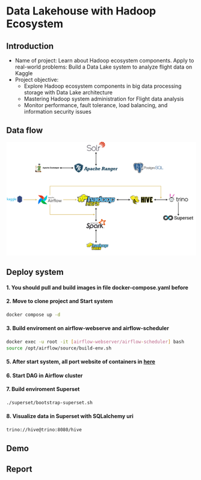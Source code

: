 # Data Lakehouse with Hadoop Ecosystem

## Introduction
<ul>
  <li>Name of project: Learn about Hadoop ecosystem components. Apply to real-world problems: Build a Data Lake system to analyze flight data on Kaggle</li>
  <li>Project objective:
    <ul>
      <li>Explore Hadoop ecosystem components in big data processing storage with Data Lake architecture</li>
      <li>Mastering Hadoop system administration for Flight data analysis</li>
      <li>Monitor performance, fault tolerance, load balancing, and information security issues</li>
    </ul>
  </li>
</ul>

## Data flow
  <img src="https://github.com/Tran-Ngoc-Bao/Hadoop_Ecosystem/blob/master/pictures/system.png">

## Deploy system
#### 1. You should pull and build images in file docker-compose.yaml before

#### 2. Move to clone project and Start system
  
```sh
docker compose up -d
```

#### 3. Build enviroment on airflow-webserve and airflow-scheduler

```sh
docker exec -u root -it [airflow-webserver/airflow-scheduler] bash 
source /opt/airflow/source/build-env.sh
```

#### 5. After start system, all port website of containers in <a href="https://github.com/Tran-Ngoc-Bao/Hadoop_Ecosystem/blob/master/port.txt">here</a>

#### 6. Start DAG in Airflow cluster

#### 7. Build enviroment Superset
```sh
./superset/bootstrap-superset.sh
```
  
#### 8. Visualize data in Superset with SQLalchemy uri
```sh
trino://hive@trino:8080/hive
```

## Demo

## Report

